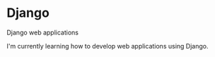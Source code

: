 # Django
Django web applications

I'm currently learning how to develop web applications using Django.
